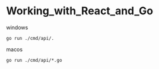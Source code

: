 # Working_with_React_and_Go

windows
```
go run ./cmd/api/.
```

macos
```
go run ./cmd/api/*.go
```

